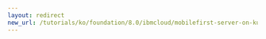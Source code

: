 ```yaml
---
layout: redirect
new_url: /tutorials/ko/foundation/8.0/ibmcloud/mobilefirst-server-on-kubernetes-using-scripts/
---
```

